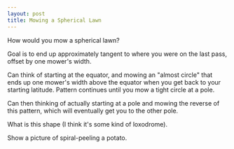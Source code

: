 ```yaml
---
layout: post
title: Mowing a Spherical Lawn
---
```


How would you mow a spherical lawn?

Goal is to end up approximately tangent to where you were on the last pass, offset by one mower's width.

Can think of starting at the equator, and mowing an "almost circle" that ends up one mower's width above the equator when you get back to your starting latitude. Pattern continues until you mow a tight circle at a pole.

Can then thinking of actually starting at a pole and mowing the reverse of this pattern, which will eventually get you to the other pole.

What is this shape (I think it's some kind of loxodrome).

Show a picture of spiral-peeling a potato.
